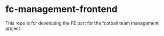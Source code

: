 # fc-management-frontend

This repo is for developing the FE part for the football team management project
